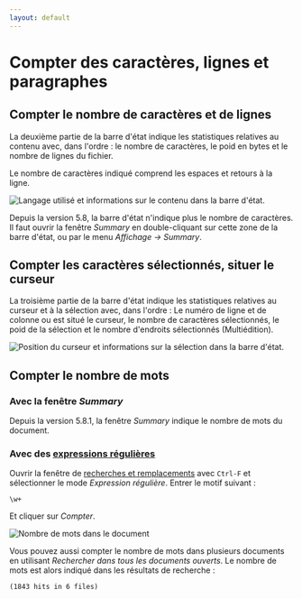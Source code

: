 ```yaml
---
layout: default
---
```

# Compter des caractères, lignes et paragraphes

## Compter le nombre de caractères et de lignes

La deuxième partie de la barre d'état indique les statistiques relatives au contenu avec, dans l'ordre : le nombre de caractères, le poid en bytes et le nombre de lignes du fichier.

Le nombre de caractères indiqué comprend les espaces et retours à la ligne.

![Langage utilisé et informations sur le contenu dans la barre d'état.](https://github.com/nliautaud/nppmanuel/blob/master/images/notepadpp_bottombar1.png)

Depuis la version 5.8, la barre d'état n'indique plus le nombre de caractères. Il faut ouvrir la fenêtre *Summary* en double-cliquant sur cette zone de la barre d'état, ou par le menu *Affichage -> Summary*.

## Compter les caractères sélectionnés, situer le curseur

La troisième partie de la barre d'état indique les statistiques relatives au curseur et à la sélection avec, dans l'ordre : Le numéro de ligne et de colonne ou est situé le curseur, le nombre de caractères sélectionnés, le poid de la sélection et le nombre d'endroits sélectionnés (Multiédition).

![Position du curseur et informations sur la sélection dans la barre d'état.](https://github.com/nliautaud/nppmanuel/blob/master/images/notepadpp_bottombar2.png)

## Compter le nombre de mots

### Avec la fenêtre *Summary*

Depuis la version 5.8.1, la fenêtre *Summary* indique le nombre de mots du document.

### Avec des [expressions régulières](expressions-régulières.md)

Ouvrir la fenêtre de [recherches et remplacements](recherches-et-remplacements.md) avec `Ctrl-F` et sélectionner le mode *Expression régulière*. Entrer le motif suivant :

```expreg
\w+
```

Et cliquer sur *Compter*.

![Nombre de mots dans le document](https://github.com/nliautaud/nppmanuel/blob/master/images/notepadpp_count.png)

Vous pouvez aussi compter le nombre de mots dans plusieurs documents en utilisant *Rechercher dans tous les documents ouverts*. Le nombre de mots est alors indiqué dans les résultats de recherche :

    (1843 hits in 6 files)
